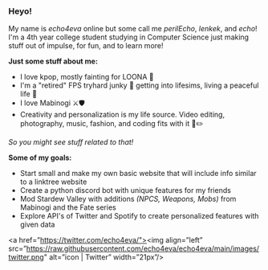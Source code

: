 ### Heyo!

My name is *echo4eva* online but some call me *perilEcho*, *lenkek*, and *echo*! I'm a 4th year college student studying in Computer Science just making stuff out of impulse, for fun, and to learn more!

**Just some stuff about me:**
- I love kpop, mostly fainting for LOONA 🌙
- I'm a "retired" FPS tryhard junky 🔫 getting into lifesims, living a peaceful life 🚜
- I love Mabinogi ⚔️🛡️
- Creativity and personalization is my life source. Video editing, photography, music, fashion, and coding fits with it 🎵✏️

*So you might see stuff related to that!*

**Some of my goals:**
- Start small and make my own basic website that will include info similar to a linktree website
- Create a python discord bot with unique features for my friends
- Mod Stardew Valley with additions *(NPCS, Weapons, Mobs)* from Mabinogi and the Fate series
- Explore API's of Twitter and Spotify to create personalized features with given data

<a href=”https://twitter.com/echo4eva/"><img align=”left” src=”https://raw.githubusercontent.com/echo4eva/echo4eva/main/images/twitter.png" alt=”icon | Twitter” width=”21px”/></a>
